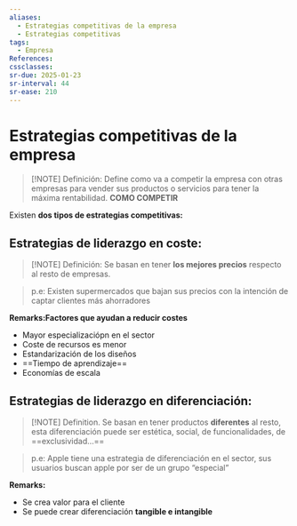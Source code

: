 ```yaml
---
aliases:
  - Estrategias competitivas de la empresa
  - Estrategias competitivas
tags:
  - Empresa
References: 
cssclasses: 
sr-due: 2025-01-23
sr-interval: 44
sr-ease: 210
---
```

# Estrategias competitivas de la empresa

> [!NOTE] Definición: 
> Define como va a competir la empresa con otras empresas para vender sus productos o servicios para tener la máxima rentabilidad. **COMO COMPETIR**

Existen **dos tipos de estrategias competitivas:**
## Estrategias de liderazgo en coste:

> [!NOTE] Definición: 
>Se basan en tener **los mejores precios** respecto al resto de empresas.

>p.e: Existen supermercados que bajan sus precios con la intención de captar clientes más ahorradores

**Remarks:Factores que ayudan a reducir costes**
+ Mayor especializaciópn en el sector
+ Coste de recursos es menor
+ Estandarización de los diseños
+ ==Tiempo de aprendizaje== 
+ Economías de escala
## Estrategias de liderazgo en diferenciación:

> [!NOTE] Definition. 
> Se basan en tener productos **diferentes** al resto, esta diferenciación puede ser estética, social, de funcionalidades, de ==exclusividad…==


> p.e: Apple tiene una estrategia de diferenciación en el sector, sus usuarios buscan apple por ser de un grupo “especial”


**Remarks:**
+ Se crea valor para el cliente
+ Se puede crear diferenciación **tangible e intangible**

